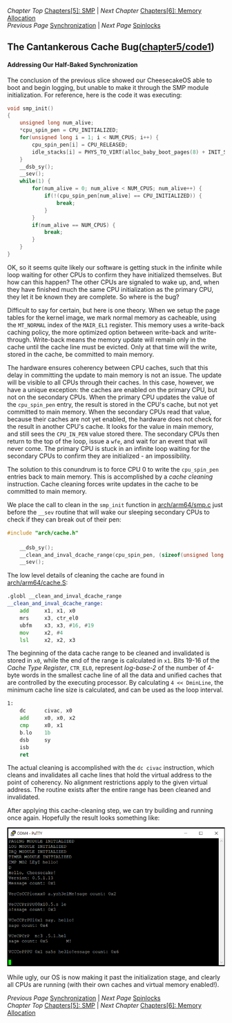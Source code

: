 *Chapter Top* [Chapters[5]: SMP](chapter5.md) | *Next Chapter* [Chapters[6]: Memory Allocation](../chapter06/chapter6.md)  
*Previous Page* [Synchronization](synchronization.md) | *Next Page* [Spinlocks](spinlocks.md)

## The Cantankerous Cache Bug([chapter5/code1](code1))

#### Addressing Our Half-Baked Synchronization

The conclusion of the previous slice showed our CheesecakeOS able to boot and begin logging, but unable to make it through the SMP module initialization. For reference, here is the code it was executing:

```C
void smp_init()
{
    unsigned long num_alive;
    *cpu_spin_pen = CPU_INITIALIZED;
    for(unsigned long i = 1; i < NUM_CPUS; i++) {
        cpu_spin_pen[i] = CPU_RELEASED;
        idle_stacks[i] = PHYS_TO_VIRT(alloc_baby_boot_pages(8) + INIT_STACK_SIZE);
    }
    __dsb_sy();
    __sev();
    while(1) {
        for(num_alive = 0; num_alive < NUM_CPUS; num_alive++) {
            if(!(cpu_spin_pen[num_alive] == CPU_INITIALIZED)) {
                break;
            }
        }
        if(num_alive == NUM_CPUS) {
            break;
        }
    }
}
```

OK, so it seems quite likely our software is getting stuck in the infinite while loop waiting for other CPUs to confirm they have initialized themselves. But how can this happen? The other CPUs are signaled to wake up, and, when they have finished much the same CPU initialization as the primary CPU, they let it be known they are complete. So where is the bug?

Difficult to say for certain, but here is one theory. When we setup the page tables for the kernel image, we mark normal memory as cacheable, using the `MT_NORMAL` index of the `MAIR_EL1` register. This memory uses a write-back caching policy, the more optimized option between write-back and write-through. Write-back means the memory update will remain only in the cache until the cache line must be evicted. Only at that time will the write, stored in the cache, be committed to main memory.

The hardware ensures coherency between CPU caches, such that this delay in committing the update to main memory is not an issue. The update will be visible to all CPUs through their caches. In this case, however, we have a unique exception: the caches are enabled on the primary CPU, but not on the secondary CPUs. When the primary CPU updates the value of the `cpu_spin_pen` entry, the result is stored in the CPU's cache, but not yet committed to main memory. When the secondary CPUs read that value, because their caches are not yet enabled, the hardware does not check for the result in another CPU's cache. It looks for the value in main memory, and still sees the `CPU_IN_PEN` value stored there. The secondary CPUs then return to the top of the loop, issue a `wfe`, and wait for an event that will never come. The primary CPU is stuck in an infinite loop waiting for the secondary CPUs to confirm they are initialized - an impossibility.

The solution to this conundrum is to force CPU 0 to write the `cpu_spin_pen` entries back to main memory. This is accomplished by a _cache cleaning_ instruction. Cache cleaning forces write updates in the cache to be committed to main memory.

We place the call to clean in the `smp_init` function in [arch/arm64/smp.c](code1/arch/arm64/smp.c) just before the `__sev` routine that will wake our sleeping secondary CPUs to check if they can break out of their pen:

```C
#include "arch/cache.h"

    __dsb_sy();
    __clean_and_inval_dcache_range(cpu_spin_pen, (sizeof(unsigned long *) * NUM_CPUS));
    __sev();
```

The low level details of cleaning the cache are found in [arch/arm64/cache.S](code1/arch/arm64/cache.S):

```asm
.globl __clean_and_inval_dcache_range
__clean_and_inval_dcache_range:
    add     x1, x1, x0
    mrs     x3, ctr_el0
    ubfm    x3, x3, #16, #19
    mov     x2, #4
    lsl     x2, x2, x3
```

The beginning of the data cache range to be cleaned and invalidated is stored in `x0`, while the end of the range is calculated in `x1`. Bits 19-16 of the _Cache Type Register_, `CTR_EL0`, represent _log-base-2_ of the number of 4-byte words in the smallest cache line of all the data and unified caches that are controlled by the executing processor. By calculating `4 << DminLine`, the minimum cache line size is calculated, and can be used as the loop interval.

```asm
1:
    dc      civac, x0
    add     x0, x0, x2
    cmp     x0, x1
    b.lo    1b
    dsb     sy
    isb
    ret
```

The actual cleaning is accomplished with the `dc civac` instruction, which cleans and invalidates all cache lines that hold the virtual address to the point of coherency. No alignment restrictions apply to the given virtual address. The routine exists after the entire range has been cleaned and invalidated.

After applying this cache-cleaning step, we can try building and running once again. Hopefully the result looks something like:

![Raspberry Pi Cantankerous Cheesecake](images/0502_rpi4_cantankerous.png)

While ugly, our OS is now making it past the initialization stage, and clearly all CPUs are running (with their own caches and virtual memory enabled!).

*Previous Page* [Synchronization](synchronization.md) | *Next Page* [Spinlocks](spinlocks.md)  
*Chapter Top* [Chapters[5]: SMP](chapter5.md) | *Next Chapter* [Chapters[6]: Memory Allocation](../chapter06/chapter6.md)
